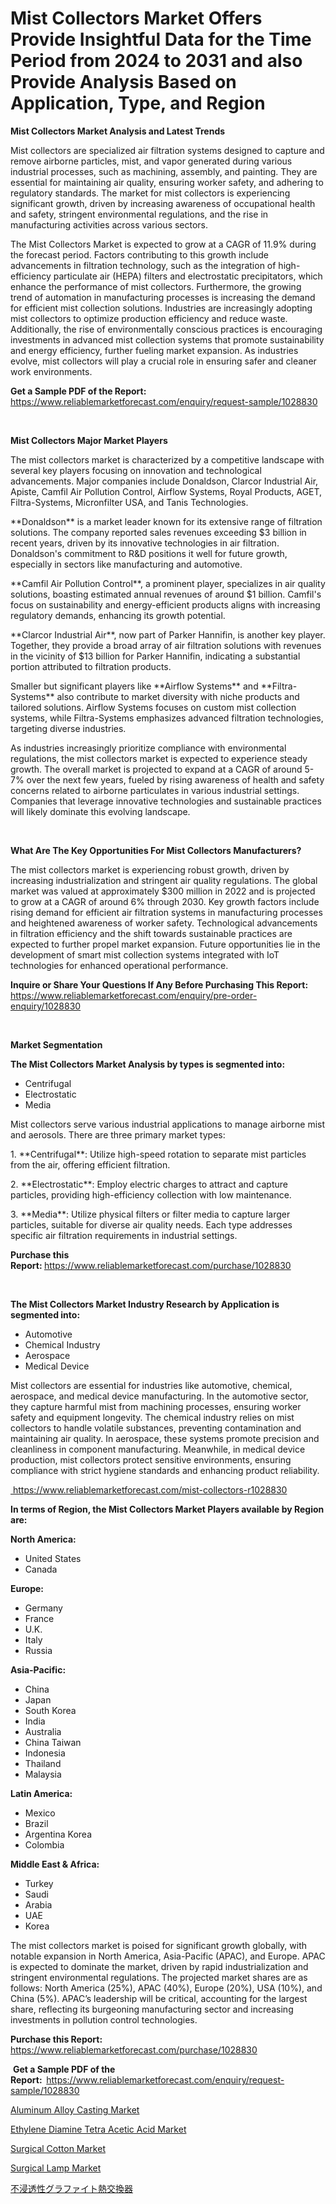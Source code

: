 <p><h1>Mist Collectors Market Offers Provide Insightful Data for the Time Period from 2024 to 2031 and also Provide Analysis Based on Application, Type, and Region</h1></p><p><strong>Mist Collectors Market Analysis and Latest Trends</strong></p>
<p><p>Mist collectors are specialized air filtration systems designed to capture and remove airborne particles, mist, and vapor generated during various industrial processes, such as machining, assembly, and painting. They are essential for maintaining air quality, ensuring worker safety, and adhering to regulatory standards. The market for mist collectors is experiencing significant growth, driven by increasing awareness of occupational health and safety, stringent environmental regulations, and the rise in manufacturing activities across various sectors.</p><p>The Mist Collectors Market is expected to grow at a CAGR of 11.9% during the forecast period. Factors contributing to this growth include advancements in filtration technology, such as the integration of high-efficiency particulate air (HEPA) filters and electrostatic precipitators, which enhance the performance of mist collectors. Furthermore, the growing trend of automation in manufacturing processes is increasing the demand for efficient mist collection solutions. Industries are increasingly adopting mist collectors to optimize production efficiency and reduce waste. Additionally, the rise of environmentally conscious practices is encouraging investments in advanced mist collection systems that promote sustainability and energy efficiency, further fueling market expansion. As industries evolve, mist collectors will play a crucial role in ensuring safer and cleaner work environments.</p></p>
<p><strong>Get a Sample PDF of the Report:&nbsp;</strong> <a href="https://www.reliablemarketforecast.com/enquiry/request-sample/1028830">https://www.reliablemarketforecast.com/enquiry/request-sample/1028830</a></p>
<p>&nbsp;</p>
<p><strong>Mist Collectors Major Market Players</strong></p>
<p><p>The mist collectors market is characterized by a competitive landscape with several key players focusing on innovation and technological advancements. Major companies include Donaldson, Clarcor Industrial Air, Apiste, Camfil Air Pollution Control, Airflow Systems, Royal Products, AGET, Filtra-Systems, Micronfilter USA, and Tanis Technologies.</p><p>**Donaldson** is a market leader known for its extensive range of filtration solutions. The company reported sales revenues exceeding $3 billion in recent years, driven by its innovative technologies in air filtration. Donaldson's commitment to R&D positions it well for future growth, especially in sectors like manufacturing and automotive.</p><p>**Camfil Air Pollution Control**, a prominent player, specializes in air quality solutions, boasting estimated annual revenues of around $1 billion. Camfil's focus on sustainability and energy-efficient products aligns with increasing regulatory demands, enhancing its growth potential.</p><p>**Clarcor Industrial Air**, now part of Parker Hannifin, is another key player. Together, they provide a broad array of air filtration solutions with revenues in the vicinity of $13 billion for Parker Hannifin, indicating a substantial portion attributed to filtration products.</p><p>Smaller but significant players like **Airflow Systems** and **Filtra-Systems** also contribute to market diversity with niche products and tailored solutions. Airflow Systems focuses on custom mist collection systems, while Filtra-Systems emphasizes advanced filtration technologies, targeting diverse industries.</p><p>As industries increasingly prioritize compliance with environmental regulations, the mist collectors market is expected to experience steady growth. The overall market is projected to expand at a CAGR of around 5-7% over the next few years, fueled by rising awareness of health and safety concerns related to airborne particulates in various industrial settings. Companies that leverage innovative technologies and sustainable practices will likely dominate this evolving landscape.</p></p>
<p>&nbsp;</p>
<p><strong>What Are The Key Opportunities For Mist Collectors Manufacturers?</strong></p>
<p><p>The mist collectors market is experiencing robust growth, driven by increasing industrialization and stringent air quality regulations. The global market was valued at approximately $300 million in 2022 and is projected to grow at a CAGR of around 6% through 2030. Key growth factors include rising demand for efficient air filtration systems in manufacturing processes and heightened awareness of worker safety. Technological advancements in filtration efficiency and the shift towards sustainable practices are expected to further propel market expansion. Future opportunities lie in the development of smart mist collection systems integrated with IoT technologies for enhanced operational performance.</p></p>
<p><strong>Inquire or Share Your Questions If Any Before Purchasing This Report:</strong> <a href="https://www.reliablemarketforecast.com/enquiry/pre-order-enquiry/1028830">https://www.reliablemarketforecast.com/enquiry/pre-order-enquiry/1028830</a></p>
<p>&nbsp;</p>
<p><strong>Market Segmentation</strong></p>
<p><strong>The Mist Collectors Market Analysis by types is segmented into:</strong></p>
<p><ul><li>Centrifugal</li><li>Electrostatic</li><li>Media</li></ul></p>
<p><p>Mist collectors serve various industrial applications to manage airborne mist and aerosols. There are three primary market types: </p><p>1. **Centrifugal**: Utilize high-speed rotation to separate mist particles from the air, offering efficient filtration.</p><p>  </p><p>2. **Electrostatic**: Employ electric charges to attract and capture particles, providing high-efficiency collection with low maintenance.</p><p>3. **Media**: Utilize physical filters or filter media to capture larger particles, suitable for diverse air quality needs. Each type addresses specific air filtration requirements in industrial settings.</p></p>
<p><strong>Purchase this Report:&nbsp;</strong><a href="https://www.reliablemarketforecast.com/purchase/1028830">https://www.reliablemarketforecast.com/purchase/1028830</a></p>
<p>&nbsp;</p>
<p><strong>The Mist Collectors Market Industry Research by Application is segmented into:</strong></p>
<p><ul><li>Automotive</li><li>Chemical Industry</li><li>Aerospace</li><li>Medical Device</li></ul></p>
<p><p>Mist collectors are essential for industries like automotive, chemical, aerospace, and medical device manufacturing. In the automotive sector, they capture harmful mist from machining processes, ensuring worker safety and equipment longevity. The chemical industry relies on mist collectors to handle volatile substances, preventing contamination and maintaining air quality. In aerospace, these systems promote precision and cleanliness in component manufacturing. Meanwhile, in medical device production, mist collectors protect sensitive environments, ensuring compliance with strict hygiene standards and enhancing product reliability.</p></p>
<p><a href="https://www.reliablemarketforecast.com/mist-collectors-r1028830">&nbsp;https://www.reliablemarketforecast.com/mist-collectors-r1028830</a></p>
<p><strong>In terms of Region, the Mist Collectors Market Players available by Region are:</strong></p>
<p>
    <p> <strong> North America: </strong>
        <ul>
            <li>United States</li>
            <li>Canada</li>
        </ul>
        </p> 
    <p> <strong> Europe: </strong>
        <ul>
            <li>Germany</li>
            <li>France</li>
            <li>U.K.</li>
            <li>Italy</li>
            <li>Russia</li>
        </ul>
        </p> 
    <p> <strong> Asia-Pacific: </strong>
        <ul>
            <li>China</li>
            <li>Japan</li>
            <li>South Korea</li>
            <li>India</li>
            <li>Australia</li>
            <li>China Taiwan</li>
            <li>Indonesia</li>
            <li>Thailand</li>
            <li>Malaysia</li>
        </ul>
        </p> 
    <p> <strong> Latin America: </strong>
        <ul>
            <li>Mexico</li>
            <li>Brazil</li>
            <li>Argentina Korea</li>
            <li>Colombia</li>
        </ul>
        </p> 
    <p> <strong> Middle East & Africa: </strong>
        <ul>
            <li>Turkey</li>
            <li>Saudi</li>
            <li>Arabia</li>
            <li>UAE</li>
            <li>Korea</li>
        </ul>
    </p>
    </p>
<p><p>The mist collectors market is poised for significant growth globally, with notable expansion in North America, Asia-Pacific (APAC), and Europe. APAC is expected to dominate the market, driven by rapid industrialization and stringent environmental regulations. The projected market shares are as follows: North America (25%), APAC (40%), Europe (20%), USA (10%), and China (5%). APAC’s leadership will be critical, accounting for the largest share, reflecting its burgeoning manufacturing sector and increasing investments in pollution control technologies.</p></p>
<p><strong>Purchase this Report: </strong><a href="https://www.reliablemarketforecast.com/purchase/1028830">https://www.reliablemarketforecast.com/purchase/1028830</a></p>
<p>&nbsp;<strong>Get a Sample PDF of the Report:&nbsp;&nbsp;</strong><a href="https://www.reliablemarketforecast.com/enquiry/request-sample/1028830">https://www.reliablemarketforecast.com/enquiry/request-sample/1028830</a></p>
<p><strong></strong></p>
<p><p><a href="https://issuu.com/reportprime-2/docs/aluminum-alloy-casting-market-size-_2236dbbbb5d17d">Aluminum Alloy Casting Market</a></p><p><a href="https://medium.com/@joeyojholms59/the-global-ethylene-diamine-tetra-acetic-acid-market-is-expected-to-witness-a-compound-annual-5a5a735d7812">Ethylene Diamine Tetra Acetic Acid Market</a></p><p><a href="https://issuu.com/reportprime-2/docs/surgical-cotton-market-size-2030.pp_6d14be49877ae3">Surgical Cotton Market</a></p><p><a href="https://github.com/pizolina/Market-Research-Report-List-6/blob/main/surgical-lamp-market.md">Surgical Lamp Market</a></p><p><a href="https://medium.com/@felicidadbucar3s/impervious-graphite-heat-exchanger-9bce02845444">不浸透性グラファイト熱交換器</a></p></p>
